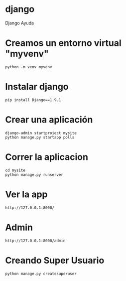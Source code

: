 # django
Django Ayuda
# Creamos un entorno virtual "myvenv"
```
python -m venv myvenv
```


# Instalar django
```
pip install Django==1.9.1
```

# Crear una aplicación
```
django-admin startproject mysite
python manage.py startapp polls
```

# Correr la aplicacion
```
cd mysite
python manage.py runserver
```
# Ver la app
```
http://127.0.0.1:8000/
```

# Admin
```
http://127.0.0.1:8000/admin
```

# Creando Super Usuario
```
python manage.py createsuperuser
```

